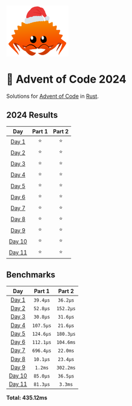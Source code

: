 <img src="./.assets/christmas_ferris.png" width="164">

# 🎄 Advent of Code 2024

Solutions for [Advent of Code](https://adventofcode.com/) in [Rust](https://www.rust-lang.org/).

<!--- advent_readme_stars table --->
## 2024 Results

| Day | Part 1 | Part 2 |
| :---: | :---: | :---: |
| [Day 1](https://adventofcode.com/2024/day/1) | ⭐ | ⭐ |
| [Day 2](https://adventofcode.com/2024/day/2) | ⭐ | ⭐ |
| [Day 3](https://adventofcode.com/2024/day/3) | ⭐ | ⭐ |
| [Day 4](https://adventofcode.com/2024/day/4) | ⭐ | ⭐ |
| [Day 5](https://adventofcode.com/2024/day/5) | ⭐ | ⭐ |
| [Day 6](https://adventofcode.com/2024/day/6) | ⭐ | ⭐ |
| [Day 7](https://adventofcode.com/2024/day/7) | ⭐ | ⭐ |
| [Day 8](https://adventofcode.com/2024/day/8) | ⭐ | ⭐ |
| [Day 9](https://adventofcode.com/2024/day/9) | ⭐ | ⭐ |
| [Day 10](https://adventofcode.com/2024/day/10) | ⭐ | ⭐ |
| [Day 11](https://adventofcode.com/2024/day/11) | ⭐ | ⭐ |
<!--- advent_readme_stars table --->

<!--- benchmarking table --->
## Benchmarks

| Day | Part 1 | Part 2 |
| :---: | :---: | :---:  |
| [Day 1](./src/bin/01.rs) | `39.4µs` | `36.2µs` |
| [Day 2](./src/bin/02.rs) | `52.8µs` | `152.2µs` |
| [Day 3](./src/bin/03.rs) | `30.8µs` | `31.6µs` |
| [Day 4](./src/bin/04.rs) | `107.5µs` | `21.6µs` |
| [Day 5](./src/bin/05.rs) | `124.6µs` | `180.3µs` |
| [Day 6](./src/bin/06.rs) | `112.1µs` | `104.6ms` |
| [Day 7](./src/bin/07.rs) | `696.4µs` | `22.0ms` |
| [Day 8](./src/bin/08.rs) | `10.1µs` | `23.4µs` |
| [Day 9](./src/bin/09.rs) | `1.2ms` | `302.2ms` |
| [Day 10](./src/bin/10.rs) | `85.0µs` | `36.5µs` |
| [Day 11](./src/bin/11.rs) | `81.3µs` | `3.3ms` |

**Total: 435.12ms**
<!--- benchmarking table --->
